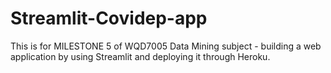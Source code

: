# Streamlit-Covidep-app
This is for MILESTONE 5 of WQD7005 Data Mining subject - building a web application by using Streamlit and deploying it through Heroku.
